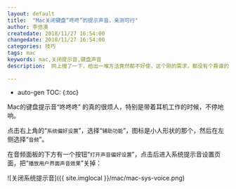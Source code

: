```yaml
---
layout: default
title:  "Mac关闭键盘“咚咚”的提示声音，亲测可行"
author: 李佶澳
createdate: 2018/11/27 16:54:00
changedate: 2018/11/27 16:54:00
categories: 技巧
tags: mac
keywords: mac,关闭提示音,键盘声音
description:  网上搜了一下，给出一堆方法竟然都不好使，这个刚的需求，都没有个靠谱的回答

---
```


* auto-gen TOC:
{:toc}

Mac的键盘提示音“咚咚咚” 的真的很烦人，特别是带着耳机工作的时候，不停地响。

点击右上角的“`系统偏好设置`”，选择“`辅助功能`”，图标是小人形状的那个，然后在左侧选择“`音频`”。

在音频面板的下方有一个按钮“`打开声音偏好设置`”，点击后进入系统提示音设置页面，把“`播放用户界面声音效果`”关掉：

![关闭系统提示音]({{ site.imglocal }}/mac/mac-sys-voice.png)
